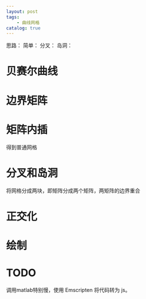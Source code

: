 ```yaml
---
layout: post
tags: 
    - 曲线网格
catalog: true
---
```


思路：
    简单：
    分叉：
    岛洞：

# 贝赛尔曲线

# 边界矩阵

# 矩阵内插
得到普通网格

# 分叉和岛洞
将网格分成两块，即矩阵分成两个矩阵，两矩阵的边界重合

# 正交化

# 绘制

# TODO
调用matlab特别慢，使用 Emscripten 将代码转为 js。
